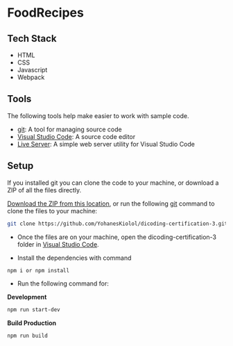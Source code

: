 # FoodRecipes

## Tech Stack

- HTML
- CSS
- Javascript
- Webpack

## Tools

The following tools help make easier to work with sample code.

- [git](https://git-scm.com/downloads): A tool for managing source code
- [Visual Studio Code](https://code.visualstudio.com/): A source code editor
- [Live Server](https://marketplace.visualstudio.com/items?itemName=ritwickdey.LiveServer): A simple web server utility for Visual Studio Code

## Setup

If you installed git you can clone the code to your machine, or download a ZIP of all the files directly.

[Download the ZIP from this location](https://github.com/YohanesKiolol/dicoding-certification-3/archive/refs/heads/main.zip), or run the following [git](https://git-scm.com/downloads) command to clone the files to your machine:

```bash
git clone https://github.com/YohanesKiolol/dicoding-certification-3.git
```

- Once the files are on your machine, open the dicoding-certification-3 folder in [Visual Studio Code](https://code.visualstudio.com/).

- Install the dependencies with command

```bash
npm i or npm install
```

- Run the following command for:

**Development**

```bash
npm run start-dev
```

**Build Production**

```bash
npm run build
```
